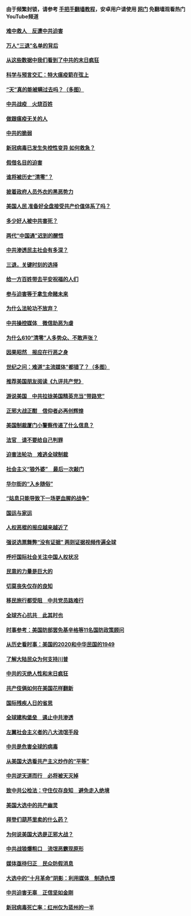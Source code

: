 #### 由于频繁封锁，请参考 [手把手翻墙教程](https://github.com/gfw-breaker/guides/wiki/)，安卓用户请使用 [网门](https://github.com/gfw-breaker/nogfw/blob/master/dl.md?t=01151800) 免翻墙观看热门YouTube频道 

#### [难中救人　反遭中共迫害](../pages/251/418414.md?t=01151800) 

#### [万人“三退”名单的背后](../pages/251/418505.md?t=01151800) 

#### [从这些数据中我们看到了中共的末日疯狂](../pages/251/418420.md?t=01151800) 

#### [科学与预言交汇：特大瘟疫箭在弦上](../pages/251/418266.md?t=01151800) 

#### [“天”真的能被瞒过去吗？（多图）](../pages/251/418308.md?t=01151800) 

#### [中共战疫　火烧百姓](../pages/251/418220.md?t=01151800) 

#### [做跟瘟疫无关的人](../pages/251/418171.md?t=01151800) 

#### [中共的脆弱](../pages/251/418196.md?t=01151800) 

#### [新冠病毒已发生失控性变异 如何救急？](../pages/251/418032.md?t=01151800) 

#### [假借名目的迫害](../pages/251/418055.md?t=01151800) 

#### [谁将被历史“清零”？](../pages/251/417485.md?t=01151800) 

#### [披着政府人员外衣的黑恶势力](../pages/251/417442.md?t=01151800) 

#### [美国人民 准备好全盘接受共产价值体系了吗？](../pages/251/417491.md?t=01151800) 

#### [多少好人被中共害死？](../pages/251/417144.md?t=01151800) 

#### [两代“中国通”迟到的醒悟](../pages/251/417064.md?t=01151800) 

#### [中共渗透民主社会有多深？](../pages/251/417063.md?t=01151800) 

#### [三退，关键时刻的选择](../pages/251/416969.md?t=01151800) 

#### [给一方百姓带去平安祝福的人们](../pages/251/416941.md?t=01151800) 

#### [参与迫害等于拿生命赌未来](../pages/251/416856.md?t=01151800) 

#### [为什么法轮功不放弃？](../pages/251/416864.md?t=01151800) 

#### [中共操控媒体　微信助恶为虐](../pages/251/416724.md?t=01151800) 

#### [为什么610“清零”人多势众、不敢声张？](../pages/251/416632.md?t=01151800) 

#### [因果昭然　报应在行恶之身](../pages/251/416582.md?t=01151800) 

#### [世纪之问：难道“主流媒体”都错了？（多图）](../pages/251/416571.md?t=01151800) 

#### [推荐美国朋友阅读《九评共产党》](../pages/251/416510.md?t=01151800) 

#### [游说美国　中共拉拢美国精英充当“带路党”](../pages/251/416529.md?t=01151800) 

#### [正邪大战正酣　信仰者必再创辉煌](../pages/251/416433.md?t=01151800) 

#### [美国制裁厦门小警察传递了什么信息？](../pages/251/416432.md?t=01151800) 

#### [法官　请不要给自己判罪](../pages/251/416379.md?t=01151800) 

#### [迫害法轮功　难逃全球制裁](../pages/251/416380.md?t=01151800) 

#### [社会主义“狼外婆”　最后一次敲门](../pages/251/416394.md?t=01151800) 

#### [华尔街的“入乡随俗”](../pages/251/416395.md?t=01151800) 

#### [“姑息只能导致下一场更血腥的战争”](../pages/251/416223.md?t=01151800) 

#### [国运与家运](../pages/251/416224.md?t=01151800) 

#### [人权恶棍的报应越来越近了](../pages/251/416276.md?t=01151800) 

#### [强说选票舞弊“没有证据” 两则证据视频传遍全球](../pages/251/416227.md?t=01151800) 

#### [呼吁国际社会关注中国人权状况](../pages/251/416135.md?t=01151800) 

#### [民意的力量是巨大的](../pages/251/416222.md?t=01151800) 

#### [切莫丧失仅存的良知](../pages/251/416134.md?t=01151800) 

#### [移民旅行都受阻　中共党员路难行](../pages/251/416033.md?t=01151800) 

#### [全球齐心抗共　此其时也](../pages/251/415989.md?t=01151800) 

#### [时事参考：美国防部罢免基辛格等11名国防政策顾问](../pages/251/415970.md?t=01151800) 

#### [从历史看时事：美国的2020和中华民国的1949](../pages/251/415949.md?t=01151800) 

#### [了解大陆民众为何支持川普](../pages/251/415950.md?t=01151800) 

#### [中共的灭绝人性和末日疯狂](../pages/251/415944.md?t=01151800) 

#### [共产伎俩如何在美国花样翻新](../pages/251/415908.md?t=01151800) 

#### [国际残疾人日的省思](../pages/251/415849.md?t=01151800) 

#### [全球建构堡垒　遏止中共渗透](../pages/251/415850.md?t=01151800) 

#### [左翼社会主义者的八大流氓手段](../pages/251/415802.md?t=01151800) 

#### [中共是危害全球的病毒](../pages/251/415569.md?t=01151800) 

#### [从美国大选看共产主义炒作的“平等”](../pages/251/415654.md?t=01151800) 

#### [中共逆天道而行　必将被天灭掉](../pages/251/415626.md?t=01151800) 

#### [致中共公检法：守住仅存良知　避免走入绝境](../pages/251/415627.md?t=01151800) 

#### [美国大选中的共产幽灵](../pages/251/415618.md?t=01151800) 

#### [拜登们葫芦里卖的什么药？](../pages/251/415531.md?t=01151800) 

#### [为何说美国大选是正邪大战？](../pages/251/415530.md?t=01151800) 

#### [中共战狼爆粗口　流氓恶霸现原形](../pages/251/415426.md?t=01151800) 

#### [媒体亟待归正　民众防假消息](../pages/251/415402.md?t=01151800) 

#### [大选中的“十月革命”阴影：利用媒体　制造仇恨](../pages/251/415334.md?t=01151800) 

#### [中共迫害无辜　正信坚如金刚](../pages/251/415307.md?t=01151800) 

#### [新冠病毒死亡率：红州仅为蓝州的一半](../pages/251/415164.md?t=01151800) 

